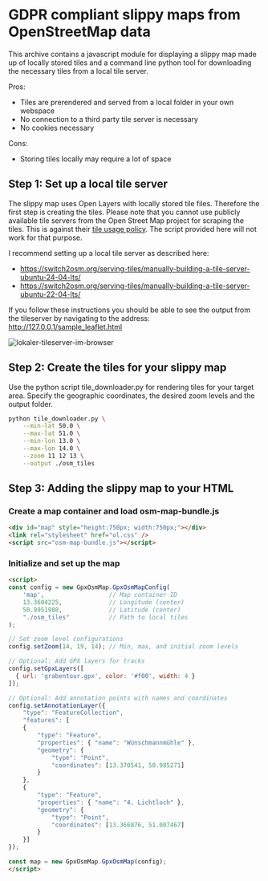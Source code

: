 # GDPR compliant slippy maps from OpenStreetMap data
This archive contains a javascript module for displaying a slippy map made up of locally stored tiles 
and a command line python tool for downloading the necessary tiles from a local tile server.

Pros:
- Tiles are prerendered and served from a local folder in your own webspace
- No connection to a third party tile server is necessary
- No cookies necessary

Cons:
- Storing tiles locally may require a lot of space

## Step 1: Set up a local tile server 
The slippy map uses Open Layers with locally stored tile files. Therefore the first step is creating 
the tiles. Please note that you cannot use publicly available tile servers from the Open Street Map project for 
scraping the tiles. This is against their [tile usage policy](https://operations.osmfoundation.org/policies/tiles/).
The script provided here will not work for that purpose.

I recommend setting up a local tile server as described here:
* https://switch2osm.org/serving-tiles/manually-building-a-tile-server-ubuntu-24-04-lts/
* https://switch2osm.org/serving-tiles/manually-building-a-tile-server-ubuntu-22-04-lts/

If you follow these instructions you should be able to see the output from the tileserver by navigating to the 
address: http://127.0.0.1/sample_leaflet.html

![lokaler-tileserver-im-browser](https://github.com/user-attachments/assets/3ad8e2b3-d12a-4c13-b257-666d382049cc)

## Step 2: Create the tiles for your slippy map

Use the python script tile_downloader.py for rendering tiles for your target area. Specify the geographic coordinates, the desired zoom levels and the output folder.

```bash
python tile_downloader.py \
    --min-lat 50.0 \
    --max-lat 51.0 \
    --min-lon 13.0 \
    --max-lon 14.0 \
    --zoom 11 12 13 \
    --output ./osm_tiles
```

## Step 3: Adding the slippy map to your HTML

### Create a map container and load osm-map-bundle.js

```html
<div id="map" style="height:750px; width:750px;"></div>
<link rel="stylesheet" href="ol.css" />
<script src="osm-map-bundle.js"></script>
```

### Initialize and set up the map

```html
<script>
const config = new GpxOsmMap.GpxOsmMapConfig(
    'map',                  // Map container ID
    13.3604225,             // Longitude (center)
    50.9951988,             // Latitude (center)
    "./osm_tiles"           // Path to local tiles
);

// Set zoom level configurations
config.setZoom(14, 19, 14); // Min, max, and initial zoom levels

// Optional: Add GPX layers for tracks
config.setGpxLayers([
  { url: 'grabentour.gpx', color: '#f00', width: 4 }
]);

// Optional: Add annotation points with names and coordinates
config.setAnnotationLayer({
	"type": "FeatureCollection",
	"features": [
	{ 
		"type": "Feature", 
		"properties": { "name": "Wünschmannmühle" }, 
		"geometry": { 
			"type": "Point", 	
			"coordinates": [13.370541, 50.985271] 
		}
	},
	{ 
		"type": "Feature", 
		"properties": { "name": "4. Lichtloch" }, 
		"geometry": { 
			"type": "Point", 
			"coordinates": [13.366876, 51.007467] 
		}
	}]
});

const map = new GpxOsmMap.GpxOsmMap(config);
</script>
```
